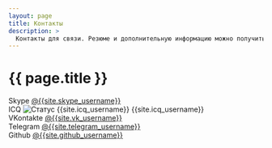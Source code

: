 ```yaml
---
layout: page
title: Контакты
description: >
  Контакты для связи. Резюме и дополнительную информацию можно получить, связавшись со мной.
---
```


# {{ page.title }}


Skype [@{{site.skype_username}}](skype:{{site.skype_username}}?chat)  
ICQ <img src="http://web.icq.com/whitepages/online?icq={{site.icq_username}}&img=1" alt="Статус {{site.icq_username}}" /> {{site.icq_username}}  
VKontakte [@{{site.vk_username}}](https://vk.com/{{site.vk_username}})  
Telegram [@{{site.telegram_username}}](https://t.me/{{site.telegram_username}})  
Github [@{{site.github_username}}](https://github.com/{{site.github_username}})
